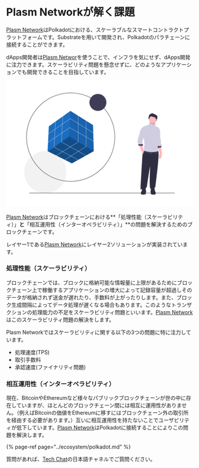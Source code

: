 # Plasm Networkが解く課題

[Plasm Network](https://www.plasmnet.io/)はPolkadotにおける、スケーラブルなスマートコントラクトプラットフォームです。Substrateを用いて開発され、Polkadotのパラチェーンに接続することができます。

dApps開発者は[Plasm Networ](https://www.plasmnet.io/)を使うことで、インフラを気にせず、dApps開発に注力できます。スケーラビリティ問題を懸念せずに、どのようなアプリケーションでも開発できることを目指しています。

![](../.gitbook/assets/undraw_solution_mindset_34bi-1-.png)

[Plasm Network](https://www.plasmnet.io/)はブロックチェーンにおける**「処理性能（スケーラビリティ）」**と**「相互運用性（インターオペラビリティ）」**の問題を解決するためのブロックチェーンです。

レイヤー1である[Plasm Network](https://www.plasmnet.io/)にレイヤー2ソリューションが実装されています。

### 処理性能（スケーラビリティ）

ブロックチェーンでは、ブロックに格納可能な情報量に上限があるためにブロックチェーン上で稼働するアプリケーションの増大によって記録容量が超過しそのデータが格納されず送金が遅れたり、手数料が上がったりします。また、ブロック生成間隔によってデータ処理が遅くなる場合もあります。このようなトランザクションの処理能力の不足をスケーラビリティ問題といいます。[Plasm Network](https://www.plasmnet.io/)はこのスケーラビリティ問題の解決をします。

Plasm Networkではスケーラビリティに関する以下の3つの問題に特に注力しています。

* 処理速度\(TPS\)
* 取引手数料
* 承認速度\(ファイナリティ問題\)

### 相互運用性（インターオペラビリティ）

現在、BitcoinやEthereumなど様々なパブリックブロックチェーンが世の中に存在していますが、ほとんどのブロックチェーン間には相互に運用性がありません。（例えばBitcoinの価値をEthereumに移すにはブロックチェーン外の取引所を経由する必要があります。）互いに相互運用性を持たないことでユーザビリティが低下しています。[Plasm Network](https://www.plasmnet.io/)はPolkadotに接続することによりこの問題を解決します。

{% page-ref page="../ecosystem/polkadot.md" %}

質問があれば、[Tech Chat](https://discord.gg/Cyjnrxv)の日本語チャネルでご質問ください。

